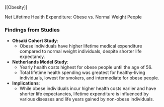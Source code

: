 [[Obesity]]

Net Lifetime Health Expenditure: Obese vs. Normal Weight People

### Findings from Studies

- **Ohsaki Cohort Study**: 
  - Obese individuals have higher lifetime medical expenditure compared to normal weight individuals, despite shorter life expectancy.
- **Netherlands Model Study**:
  - Yearly health costs highest for obese people until the age of 56.
  - Total lifetime health spending was greatest for healthy-living individuals, lowest for smokers, and intermediate for obese people.
- **Implications**:
  - While obese individuals incur higher health costs earlier and have shorter life expectancies, lifetime expenditure is influenced by various diseases and life years gained by non-obese individuals.